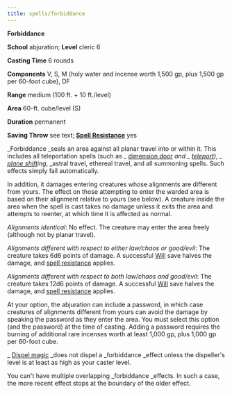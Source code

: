 ```yaml
---
title: spells/forbiddance
---
```

 **Forbiddance**

**School** abjuration; **Level** cleric 6

**Casting Time** 6 rounds

**Components** V, S, M (holy water and incense worth 1,500 gp, plus 1,500 gp per 60-foot cube), DF

**Range** medium (100 ft. + 10 ft./level)

**Area** 60-ft. cube/level (S)

**Duration** permanent

**Saving Throw** see text; **[Spell Resistance](../glossary.md#_spell-resistance)** yes

_Forbiddance _seals an area against all planar travel into or within it. This includes all teleportation spells (such as _ [dimension door](dimensionDoor.md#_dimension-door) _and _ [teleport](teleport.md#_teleport)), _ [plane shift](planeShift.md#_plane-shift)ing_, _astral travel, ethereal travel, and all summoning spells. Such effects simply fail automatically.

In addition, it damages entering creatures whose alignments are different from yours. The effect on those attempting to enter the warded area is based on their alignment relative to yours (see below). A creature inside the area when the spell is cast takes no damage unless it exits the area and attempts to reenter, at which time it is affected as normal.

_Alignments identical_: No effect. The creature may enter the area freely (although not by planar travel).

_Alignments different with respect to either law/chaos or good/evil_: The creature takes 6d6 points of damage. A successful [Will](../combat.md#_will) save halves the damage, and [spell resistance](../glossary.md#_spell-resistance) applies.

_Alignments different with respect to both law/chaos and good/evil_: The creature takes 12d6 points of damage. A successful [Will](../combat.md#_will) save halves the damage, and [spell resistance](../glossary.md#_spell-resistance) applies.

At your option, the abjuration can include a password, in which case creatures of alignments different from yours can avoid the damage by speaking the password as they enter the area. You must select this option (and the password) at the time of casting. Adding a password requires the burning of additional rare incenses worth at least 1,000 gp, plus 1,000 gp per 60-foot cube.

_ [Dispel magic](dispelMagic.md#_dispel-magic) _does not dispel a _forbiddance _effect unless the dispeller's level is at least as high as your caster level.

You can't have multiple overlapping _forbiddance _effects. In such a case, the more recent effect stops at the boundary of the older effect.

